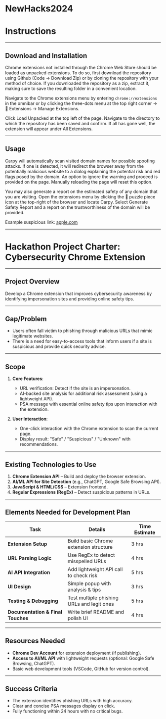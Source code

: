 # NewHacks2024

# **Instructions**

---

## **Download and Installation**
Chrome extensions not installed through the Chrome Web Store should be loaded as unpacked extensions. To do so, first download the repository using Github (Code -> Download Zip) or by cloning the repository with your method of choice. If you downloaded the repository as a zip, extract it, making sure to save the resulting folder in a convenient location. 

Navigate to the Chrome extensions menu by entering `chrome://extensions` in the omnibar or by clicking the three-dots menu at the top right corner -> 🧩 Extensions -> Manage Extensions. 

Click Load Unpacked at the top left of the page. Navigate to the directory to which the repository has been saved and confirm. If all has gone well, the extension will appear under All Extensions.

---

## **Usage**
Carpy will automatically scan visited domain names for possible spoofing attacks. If one is detected, it will redirect the browser away from the potentially malicious website to a dialog explaining the potential risk and red flags posed by the domain. An option to ignore the warning and proceed is provided on the page. Manually reloading the page will reset this option.

You may also generate a report on the estimated safety of any domain that you are visiting. Open the extensions menu by clicking the 🧩 puzzle piece icon at the top-right of the browser and locate Carpy. Select Generate Safety Report and a report on the trustworthiness of the domain will be provided. 

Example suspicious link: [аррӏе.com](https://www.xn--80ak6aa92e.com/)

---

# **Hackathon Project Charter: Cybersecurity Chrome Extension**

---

## **Project Overview**  
Develop a Chrome extension that improves cybersecurity awareness by identifying impersonation sites and providing online safety tips.

---

## **Gap/Problem**  
- Users often fall victim to phishing through malicious URLs that mimic legitimate websites.  
- There is a need for easy-to-access tools that inform users if a site is suspicious and provide quick security advice.

---

## **Scope**  
1. **Core Features**:  
   - URL verification: Detect if the site is an impersonation.  
   - AI-backed site analysis for additional risk assessment (using a lightweight API).  
   - PSA message with essential online safety tips upon interaction with the extension.  

2. **User Interaction**:  
   - One-click interaction with the Chrome extension to scan the current page.  
   - Display result: "Safe" / "Suspicious" / "Unknown" with recommendations.

---

## **Existing Technologies to Use**  
1. **Chrome Extension API** – Build and deploy the browser extension.  
2. **AI/ML API for Site Detection** (e.g., ChatGPT, Google Safe Browsing API).  
3. **JavaScript & HTML/CSS** – Extension frontend.  
4. **Regular Expressions (RegEx)** – Detect suspicious patterns in URLs.  

---

## **Elements Needed for Development Plan**  
| **Task**                         | **Details**                              | **Time Estimate** |
|-----------------------------------|------------------------------------------|------------------|
| **Extension Setup**               | Build basic Chrome extension structure  | 3 hrs            |
| **URL Parsing Logic**             | Use RegEx to detect misspelled URLs      | 4 hrs            |
| **AI API Integration**            | Add lightweight API call to check risk  | 5 hrs            |
| **UI Design**                     | Simple popup with analysis & tips       | 3 hrs            |
| **Testing & Debugging**           | Test multiple phishing URLs and legit ones | 5 hrs            |
| **Documentation & Final Touches** | Write brief README and polish UI        | 4 hrs            |

---

## **Resources Needed**  
- **Chrome Dev Account** for extension deployment (if publishing).  
- **Access to AI/ML API** with lightweight requests (optional: Google Safe Browsing, ChatGPT).  
- Basic web development tools (VSCode, GitHub for version control).

---

## **Success Criteria**  
- The extension identifies phishing URLs with high accuracy.  
- Clear and concise PSA messages display on click.  
- Fully functioning within 24 hours with no critical bugs.
